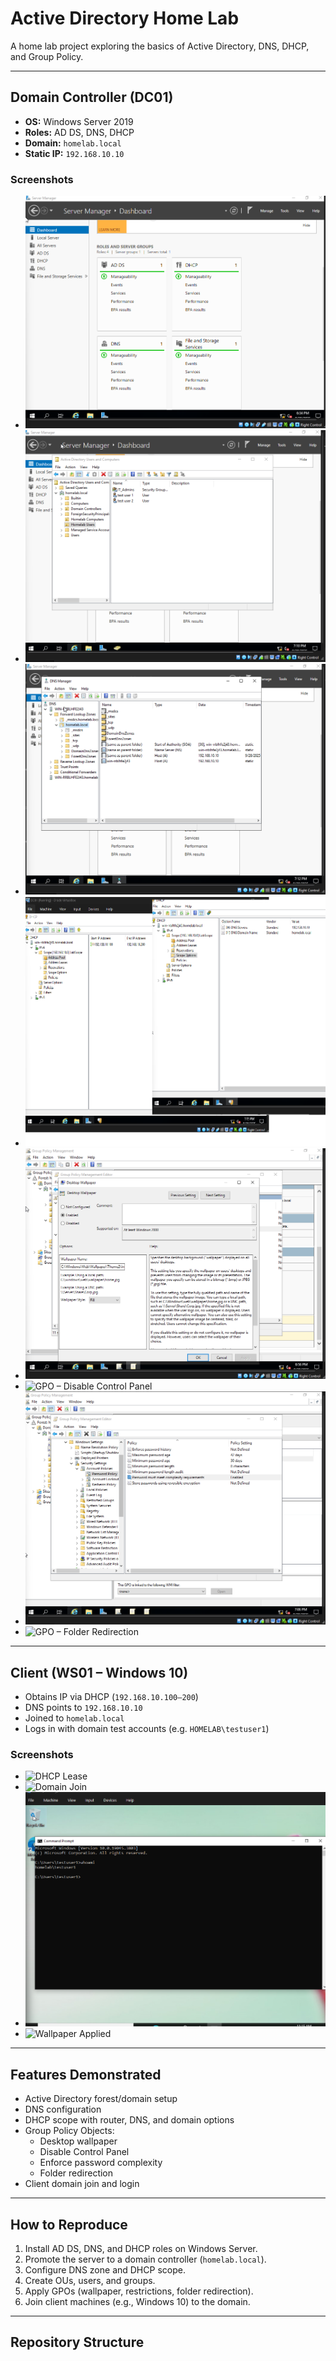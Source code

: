 # Active Directory Home Lab

A home lab project exploring the basics of Active Directory, DNS, DHCP, and Group Policy.

---

## Domain Controller (DC01)
- **OS:** Windows Server 2019  
- **Roles:** AD DS, DNS, DHCP  
- **Domain:** `homelab.local`  
- **Static IP:** `192.168.10.10`  

### Screenshots
- ![Server Manager – Roles](./screenshots/server-manager-roles.png)
- ![ADUC – Users/Groups](./screenshots/aduc-users-groups.png)
- ![DNS Zone](./screenshots/dns-forward-zone.png)
- ![DHCP Scope](./screenshots/dhcp-scope.png)
- ![GPO – Wallpaper](./screenshots/gpo-wallpaper.png)
- ![GPO – Disable Control Panel](./screenshots/gpo-disable-control-panel.png)
- ![GPO – Password Complexity](./screenshots/gpo-password-complexity.png)
- ![GPO – Folder Redirection](./screenshots/folder-redirection.png)

---

## Client (WS01 – Windows 10)
- Obtains IP via DHCP (`192.168.10.100–200`)
- DNS points to `192.168.10.10`
- Joined to `homelab.local`
- Logs in with domain test accounts (e.g. `HOMELAB\testuser1`)

### Screenshots
- ![DHCP Lease](./screenshots/dhcp-lease.png)
- ![Domain Join](./screenshots/ws01-domain-join.png)
- ![Login](./screenshots/ws01-login.png)
- ![Wallpaper Applied](./screenshots/ws01-wallpaper.png)

---

## Features Demonstrated
- Active Directory forest/domain setup
- DNS configuration
- DHCP scope with router, DNS, and domain options
- Group Policy Objects:
  - Desktop wallpaper
  - Disable Control Panel
  - Enforce password complexity
  - Folder redirection
- Client domain join and login

---

## How to Reproduce
1. Install AD DS, DNS, and DHCP roles on Windows Server.  
2. Promote the server to a domain controller (`homelab.local`).  
3. Configure DNS zone and DHCP scope.  
4. Create OUs, users, and groups.  
5. Apply GPOs (wallpaper, restrictions, folder redirection).  
6. Join client machines (e.g., Windows 10) to the domain.  

---

## Repository Structure
